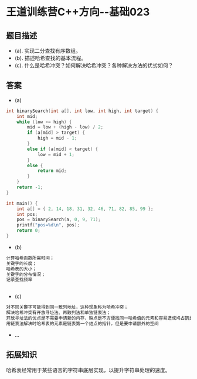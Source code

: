 # 王道训练营C++方向--基础023

## 题目描述

- (a). 实现二分查找有序数组。
- (b). 描述哈希查找的基本流程。
- (c). 什么是哈希冲突？如何解决哈希冲突？各种解决方法的优劣如何？

## 答案

- (a)

```c
int binarySearch(int a[], int low, int high, int target) {
	int mid;
	while (low <= high) {
		mid = low + (high - low) / 2;
		if (a[mid] > target) {
			high = mid - 1;
		}
		else if (a[mid] < target) {
			low = mid + 1;
		}
		else {
			return mid;
		}
	}
	return -1;
}

int main() {
	int a[] = { 2, 14, 18, 31, 32, 46, 71, 82, 85, 99 };
	int pos;
	pos = binarySearch(a, 0, 9, 71);
	printf("pos=%d\n", pos);
	return 0;
}
```

- (b)

```c
计算哈希函数所需时间；
关键字的长度；
哈希表的大小；
关键字的分布情况；
记录查找频率
    
```

- (c)

```c
对不同关键字可能得到同一散列地址，这种现象称为哈希冲突；
解决哈希冲突有开放寻址法、再散列法和单独链表法；
开放寻址法的优点是不需要申请新的内存，缺点是不方便找同一哈希值的元素和容易造成鸠占鹊巢
用链表法解决时哈希表的元素是链表第一个结点的指针，但是要申请额外的空间
```

- ...

## 拓展知识

哈希表经常用于某些语言的字符串底层实现，以提升字符串处理的速度。